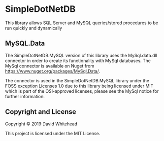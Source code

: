 # SimpleDotNetDB
This library allows SQL Server and MySQL queries/stored procedures to be run quickly and dynamically


## MySQL.Data
The SimpleDotNetDB.MySQL version of this library uses the MySql.data.dll connector in order to create its functionality with MySql databases. The MySql connector is available on Nuget from https://www.nuget.org/packages/MySql.Data/. 

The connector is used in the SimpleDotNetDB.MySQL library under the FOSS exception Licenses 1.0 due to this library being licensed under MIT which is part of the OSI-approved licenses, please see the MySql notice for further information.


## Copyright and License
Copyright &copy; 2019 David Whitehead

This project is licensed under the MIT License.
